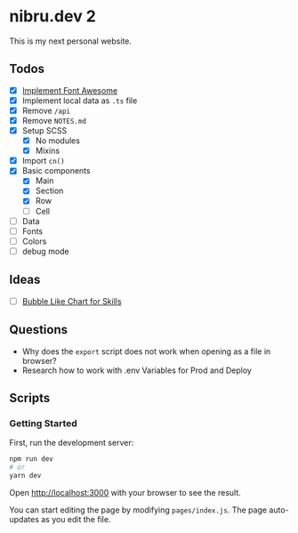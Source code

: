 # nibru.dev 2

This is my next personal website.
## Todos

- [x] [Implement Font Awesome](https://dev.to/vuongddang/how-to-use-fontawesome-in-next-js-5bl5)
- [x] Implement local data as `.ts` file
- [x] Remove `/api`
- [x] Remove `NOTES.md`
- [x] Setup SCSS
    - [x] No modules
    - [x] Mixins
- [x] Import `cn()`
- [x] Basic components
  - [x] Main
  - [x] Section
  - [x] Row
  - [ ] Cell
- [ ] Data
- [ ] Fonts
- [ ] Colors
- [ ] debug mode

## Ideas

- [ ] [Bubble Like Chart for Skills](https://www.npmjs.com/package/@weknow/react-bubble-chart-d3)
## Questions

- Why does the `export` script does not work when opening as a file in browser?
- Research how to work with .env Variables for Prod and Deploy

## Scripts
### Getting Started

First, run the development server:

```bash
npm run dev
# or
yarn dev
```

Open [http://localhost:3000](http://localhost:3000) with your browser to see the result.

You can start editing the page by modifying `pages/index.js`. The page auto-updates as you edit the file.
